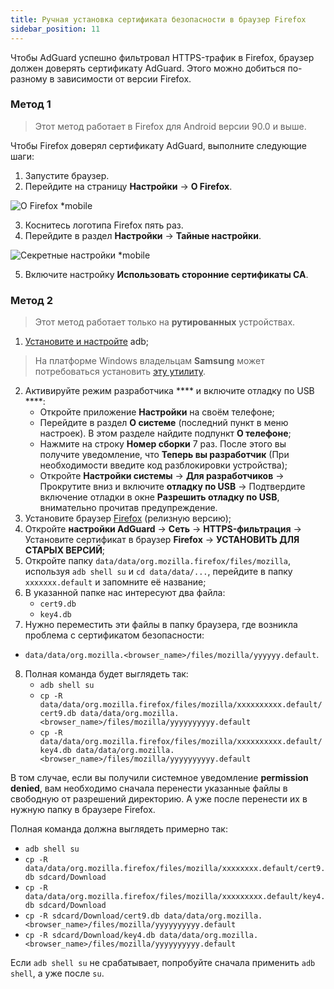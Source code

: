 ```yaml
---
title: Ручная установка сертификата безопасности в браузер Firefox
sidebar_position: 11
---
```


Чтобы AdGuard успешно фильтровал HTTPS-трафик в Firefox, браузер должен доверять сертификату AdGuard. Этого можно добиться по-разному в зависимости от версии Firefox.

### Метод 1

> Этот метод работает в Firefox для Android версии 90.0 и выше.

Чтобы Firefox доверял сертификату AdGuard, выполните следующие шаги:

1. Запустите браузер.
2. Перейдите на страницу **Настройки** → **О Firefox**.

![О Firefox *mobile](https://cdn.adtidy.org/content/kb/ad_blocker/android/solving_problems/firefox-certificates/ff_nightly_about_en.jpeg)

3. Коснитесь логотипа Firefox пять раз.
4. Перейдите в раздел **Настройки** → **Тайные настройки**.

![Секретные настройки *mobile](https://cdn.adtidy.org/content/kb/ad_blocker/android/solving_problems/firefox-certificates/ff_nightly_secret.jpeg)

5. Включите настройку **Использовать сторонние сертификаты CA**.

### Метод 2

> Этот метод работает только на **рутированных** устройствах.

1. [Установите и настройте](https://www.xda-developers.com/install-adb-windows-macos-linux/) adb;
> На платформе Windows владельцам **Samsung** может потребоваться установить [эту утилиту](https://developer.samsung.com/mobile/android-usb-driver.html).
2. Активируйте режим разработчика **** и включите отладку по USB ****:
    - Откройте приложение **Настройки** на своём телефоне;
    - Перейдите в раздел **О системе** (последний пункт в меню настроек). В этом разделе найдите подпункт **О телефоне**;
    - Нажмите на строку **Номер сборки** 7 раз. После этого вы получите уведомление, что **Теперь вы разработчик** (При необходимости введите код разблокировки устройства);
    - Откройте **Настройки системы** → **Для разработчиков** → Прокрутите вниз и включите **отладку по USB** → Подтвердите включение отладки в окне **Разрешить отладку по USB**, внимательно прочитав предупреждение.
3. Установите браузер [Firefox](https://www.mozilla.org/en-US/firefox/releases/) (релизную версию);
4. Откройте **настройки AdGuard** → **Сеть** → **HTTPS-фильтрация** → Установите сертификат в браузер **Firefox** → **УСТАНОВИТЬ ДЛЯ СТАРЫХ ВЕРСИЙ**;
5. Откройте папку `data/data/org.mozilla.firefox/files/mozilla`, используя `adb shell su` и `cd data/data/...`, перейдите в папку `xxxxxxx.default` и запомните её название;
6. В указанной папке нас интересуют два файла:
    - `cert9.db`
    - `key4.db`
7. Нужно переместить эти файлы в папку браузера, где возникла проблема с сертификатом безопасности:
- `data/data/org.mozilla.<browser_name>/files/mozilla/yyyyyy.default`.
8. Полная команда будет выглядеть так:
    - `adb shell su`
    - `cp -R data/data/org.mozilla.firefox/files/mozilla/xxxxxxxxxx.default/cert9.db data/data/org.mozilla.<browser_name>/files/mozilla/yyyyyyyyyy.default`
    - `cp -R data/data/org.mozilla.firefox/files/mozilla/xxxxxxxxxx.default/key4.db data/data/org.mozilla.<browser_name>/files/mozilla/yyyyyyyyyy.default`

В том случае, если вы получили системное уведомление **permission denied**, вам необходимо сначала перенести указанные файлы в свободную от разрешений директорию. А уже после перенести их в нужную папку в браузере Firefox.

Полная команда должна выглядеть примерно так:
- `adb shell su`
- `cp -R data/data/org.mozilla.firefox/files/mozilla/xxxxxxxx.default/cert9.db sdcard/Download`
- `cp -R data/data/org.mozilla.firefox/files/mozilla/xxxxxxxxx.default/key4.db sdcard/Download`
- `cp -R sdcard/Download/cert9.db data/data/org.mozilla.<browser_name>/files/mozilla/yyyyyyyyyy.default`
- `cp -R sdcard/Download/key4.db data/data/org.mozilla.<browser_name>/files/mozilla/yyyyyyyyyy.default`

Если `adb shell su` не срабатывает, попробуйте сначала применить `adb shell`, а уже после `su`.